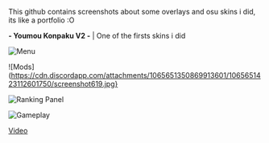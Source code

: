 This github contains screenshots about some overlays and osu skins i did, its like a portfolio :O


**- Youmou Konpaku V2 -** | One of the firsts skins i did

![Menu](https://cdn.discordapp.com/attachments/1065651350869913601/1065651422827401276/screenshot618.jpg)

![Mods](https://cdn.discordapp.com/attachments/1065651350869913601/1065651423112601750/screenshot619.jpg}

![Ranking Panel](https://cdn.discordapp.com/attachments/1065651350869913601/1065651423569789019/screenshot620.jpg)

![Gameplay](https://cdn.discordapp.com/attachments/1065651350869913601/1065651423821451304/screenshot621.jpg)

[Video]()
